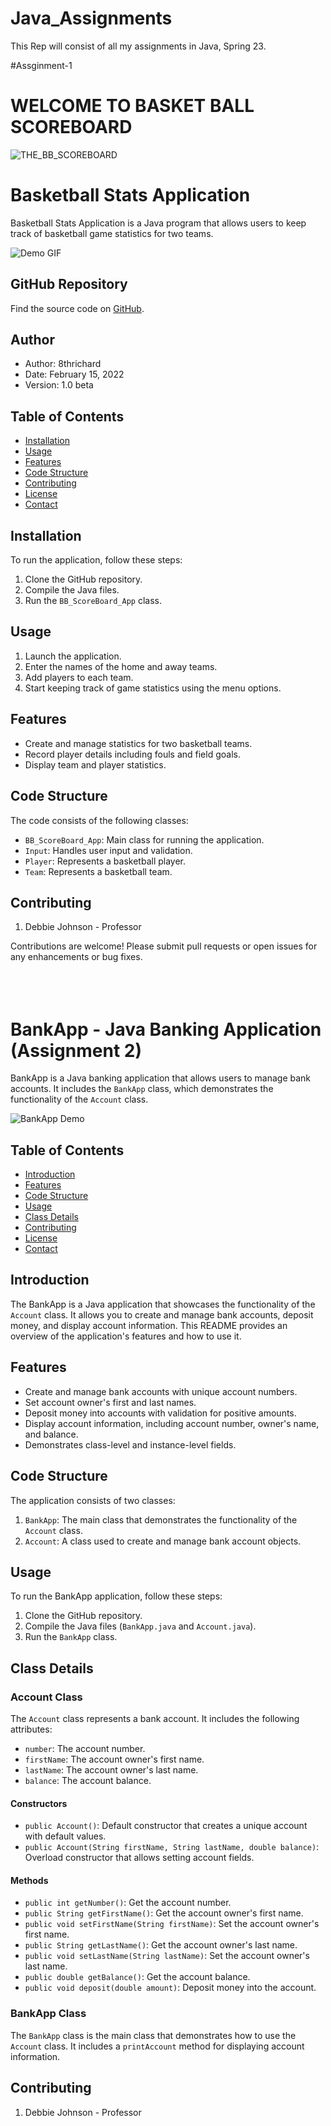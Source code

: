 # Java_Assignments
This Rep will consist of all my assignments in Java, Spring 23.

#Assginment-1
#                     WELCOME TO BASKET BALL SCOREBOARD
![THE_BB_SCOREBOARD](https://user-images.githubusercontent.com/118012295/228673853-d5a1edb7-8c81-4768-8a12-c18d49c99cf7.png)


# Basketball Stats Application

Basketball Stats Application is a Java program that allows users to keep track of basketball game statistics for two teams.

![Demo GIF](demo.gif)

## GitHub Repository

Find the source code on [GitHub](https://github.com/8thrichard/Java_Assignments.git).

## Author

- Author: 8thrichard
- Date: February 15, 2022
- Version: 1.0 beta

## Table of Contents

- [Installation](#installation)
- [Usage](#usage)
- [Features](#features)
- [Code Structure](#code-structure)
- [Contributing](#contributing)
- [License](#license)
- [Contact](#contact)

## Installation

To run the application, follow these steps:
1. Clone the GitHub repository.
2. Compile the Java files.
3. Run the `BB_ScoreBoard_App` class.

## Usage

1. Launch the application.
2. Enter the names of the home and away teams.
3. Add players to each team.
4. Start keeping track of game statistics using the menu options.

## Features

- Create and manage statistics for two basketball teams.
- Record player details including fouls and field goals.
- Display team and player statistics.

## Code Structure

The code consists of the following classes:
- `BB_ScoreBoard_App`: Main class for running the application.
- `Input`: Handles user input and validation.
- `Player`: Represents a basketball player.
- `Team`: Represents a basketball team.

## Contributing
1. Debbie Johnson - Professor

Contributions are welcome! Please submit pull requests or open issues for any enhancements or bug fixes. <br><br><br><br>




# BankApp - Java Banking Application (Assignment 2)

BankApp is a Java banking application that allows users to manage bank accounts. It includes the `BankApp` class, which demonstrates the functionality of the `Account` class.

![BankApp Demo](demo.gif)

## Table of Contents

- [Introduction](#introduction)
- [Features](#features)
- [Code Structure](#code-structure)
- [Usage](#usage)
- [Class Details](#class-details)
- [Contributing](#contributing)
- [License](#license)
- [Contact](#contact)

## Introduction

The BankApp is a Java application that showcases the functionality of the `Account` class. It allows you to create and manage bank accounts, deposit money, and display account information. This README provides an overview of the application's features and how to use it.

## Features

- Create and manage bank accounts with unique account numbers.
- Set account owner's first and last names.
- Deposit money into accounts with validation for positive amounts.
- Display account information, including account number, owner's name, and balance.
- Demonstrates class-level and instance-level fields.

## Code Structure

The application consists of two classes:

1. `BankApp`: The main class that demonstrates the functionality of the `Account` class.
2. `Account`: A class used to create and manage bank account objects.

## Usage

To run the BankApp application, follow these steps:

1. Clone the GitHub repository.
2. Compile the Java files (`BankApp.java` and `Account.java`).
3. Run the `BankApp` class.

## Class Details

### Account Class

The `Account` class represents a bank account. It includes the following attributes:

- `number`: The account number.
- `firstName`: The account owner's first name.
- `lastName`: The account owner's last name.
- `balance`: The account balance.

#### Constructors

- `public Account()`: Default constructor that creates a unique account with default values.
- `public Account(String firstName, String lastName, double balance)`: Overload constructor that allows setting account fields.

#### Methods

- `public int getNumber()`: Get the account number.
- `public String getFirstName()`: Get the account owner's first name.
- `public void setFirstName(String firstName)`: Set the account owner's first name.
- `public String getLastName()`: Get the account owner's last name.
- `public void setLastName(String lastName)`: Set the account owner's last name.
- `public double getBalance()`: Get the account balance.
- `public void deposit(double amount)`: Deposit money into the account.

### BankApp Class

The `BankApp` class is the main class that demonstrates how to use the `Account` class. It includes a `printAccount` method for displaying account information.

## Contributing

1. Debbie Johnson - Professor

